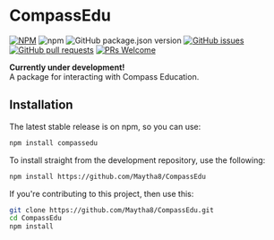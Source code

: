 # CompassEdu
[![NPM](https://nodei.co/npm/compassedu.png?mini=true)](https://nodei.co/npm/compassedu/)
![npm](https://img.shields.io/npm/v/CompassEdu?style=flat-square)
![GitHub package.json version](https://img.shields.io/github/package-json/v/Maytha8/CompassEdu?label=development&style=flat-square)
[![GitHub issues](https://img.shields.io/github/issues/Maytha8/CompassEdu?style=flat-square)](https://github.com/Maytha8/CompassEdu/issues)
[![GitHub pull requests](https://img.shields.io/github/issues-pr/Maytha8/CompassEdu?style=flat-square)](https://github.com/Maytha8/CompassEdu/pulls)
[![PRs Welcome](https://img.shields.io/badge/PRs-welcome-brightgreen.svg?style=flat-square)](http://makeapullrequest.com)

**Currently under development!**<br>
A package for interacting with Compass Education.

## Installation

The latest stable release is on npm, so you can use:
```sh
npm install compassedu
```

To install straight from the development repository, use the following:
```sh
npm install https://github.com/Maytha8/CompassEdu
```

If you're contributing to this project, then use this:
```sh
git clone https://github.com/Maytha8/CompassEdu.git
cd CompassEdu
npm install
```
